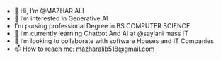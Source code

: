 - 👋 Hi, I’m @MAZHAR ALI
- 👀 I’m interested in Generative AI
- I'm pursing professional Degree in BS COMPUTER SCIENCE
- 🌱 I’m currently learning Chatbot And AI
   at @saylani mass IT
- 💞️ I’m looking to collaborate with software
  Houses and IT Companies 
- 📫 How to reach me:  mazharalib518@gmail.com

<!---
maxhar518/maxhar518 is a ✨ special ✨ repository because its `README.md` (this file) appears on your GitHub profile.
You can click the Preview link to take a look at your changes.
--->
